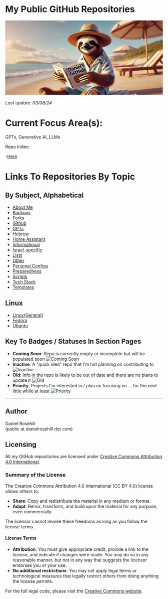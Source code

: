 # My Public GitHub Repositories

![Sloth reading repo index on beach](/images/banner.webp)

*Last update: 03/08/24*

# Current Focus Area(s):

GPTs, Generative AI, LLMs

Repo Index:

-[Here](sections/gpts.md)

# Links To Repositories By Topic

## By Subject, Alphabetical

- [About Me](sections/me.md)
- [Backups](sections/backups.md)
- [Forks](sections/forks.md)
- [Github](sections/github.md)
- [GPTs](sections/gpts.md)
- [Hebrew](sections/hebrew.md)
- [Home Assistant](sections/homeassistant.md)
- [Informational](sections/informational.md)
- [Israel-specific](sections/israel.md)
- [Lists](sections/lists.md)
- [Other](sections/other.md)
- [Personal Configs](sections/personalconfigs.md)
- [Preparedness](sections/preparedness.md)
- [Scripts](sections/scripts.md)
- [Tech Stack](sections/techstack.md)
- [Templates](sections/templates.md)

## Linux

- [Linux(General)](sections/linux/linux.md)
- [Fedora](sections/linux/fedora.md)
- [Ubuntu](sections/linux/ubuntu.md)

## Key To Badges / Statuses In Section Pages

- **Coming Soon**: Repo is currently empty or incomplete but will be populated soon ![Coming Soon](https://img.shields.io/badge/Coming%20Soon-blue)
- **Inactive**: A "quick idea" repo that I'm not planning on contributing to ![Inactive](https://img.shields.io/badge/Inactive-orange?style=flat&logo=appveyor&logoColor=white)
- **Old**: Info in the repo is likely to be out of date and there are no plans to update it ![Old](https://img.shields.io/badge/Old-lightgrey)
- **Priority**: Projects I'm interested in / plan on focusing on ... for the next little while at least ![Priority](https://img.shields.io/badge/Priority-green?style=flat&logoColor=white)

---

## Author

Daniel Rosehill  
(public at danielrosehill dot com)

## Licensing

All my GitHub repositories are licensed under [Creative Commons Attribution 4.0 International](https://creativecommons.org/licenses/by/4.0/).

### Summary of the License
The Creative Commons Attribution 4.0 International (CC BY 4.0) license allows others to:
- **Share**: Copy and redistribute the material in any medium or format.
- **Adapt**: Remix, transform, and build upon the material for any purpose, even commercially.

The licensor cannot revoke these freedoms as long as you follow the license terms.

#### License Terms
- **Attribution**: You must give appropriate credit, provide a link to the license, and indicate if changes were made. You may do so in any reasonable manner, but not in any way that suggests the licensor endorses you or your use.
- **No additional restrictions**: You may not apply legal terms or technological measures that legally restrict others from doing anything the license permits.

For the full legal code, please visit the [Creative Commons website](https://creativecommons.org/licenses/by/4.0/legalcode).